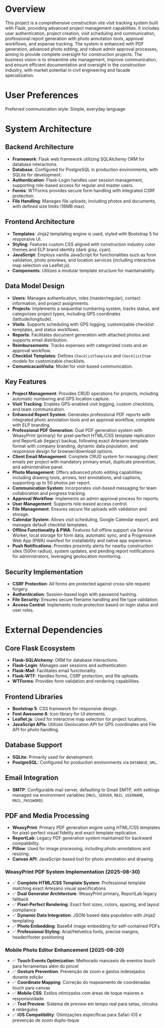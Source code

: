 # Overview
This project is a comprehensive construction site visit tracking system built with Flask, providing advanced project management capabilities. It includes user authentication, project creation, visit scheduling and communication, professional report generation with photo annotation tools, approval workflows, and expense tracking. The system is enhanced with PDF generation, advanced photo editing, and robust admin approval processes, aiming to provide complete oversight for construction projects. The business vision is to streamline site management, improve communication, and ensure efficient documentation and oversight in the construction industry, with market potential in civil engineering and facade specialization.

# User Preferences
Preferred communication style: Simple, everyday language.

# System Architecture

## Backend Architecture
- **Framework**: Flask web framework utilizing SQLAlchemy ORM for database interactions.
- **Database**: Configured for PostgreSQL in production environments, with SQLite for development.
- **Authentication**: Flask-Login handles user session management, supporting role-based access for regular and master users.
- **Forms**: WTForms provides secure form handling with integrated CSRF protection.
- **File Handling**: Manages file uploads, including photos and documents, with defined size limits (16MB max).

## Frontend Architecture
- **Templates**: Jinja2 templating engine is used, styled with Bootstrap 5 for responsive UI.
- **Styling**: Features custom CSS aligned with construction industry color themes and ELP brand identity (dark gray, cyan).
- **JavaScript**: Employs vanilla JavaScript for functionalities such as form validation, photo previews, and location services (including interactive map selection via Leaflet.js).
- **Components**: Utilizes a modular template structure for maintainability.

## Data Model Design
- **Users**: Manages authentication, roles (master/regular), contact information, and project assignments.
- **Projects**: Implements a sequential numbering system, tracks status, and categorizes project types, including GPS coordinates (latitude/longitude).
- **Visits**: Supports scheduling with GPS logging, customizable checklist templates, and status workflows.
- **Reports**: Facilitates document generation with attached photos and supports email distribution.
- **Reimbursements**: Tracks expenses with categorized costs and an approval workflow.
- **Checklist Templates**: Defines `ChecklistTemplate` and `ChecklistItem` models for customizable checklists.
- **ComunicacaoVisita**: Model for visit-based communication.

## Key Features
- **Project Management**: Provides CRUD operations for projects, including automatic numbering and GPS location capture.
- **Visit Tracking**: Enables GPS-enabled visit logging, custom checklists, and team communication.
- **Enhanced Report System**: Generates professional PDF reports with integrated photo annotation tools and an approval workflow, complete with ELP branding.
- **Professional PDF Generation**: Dual PDF generation system with WeasyPrint (primary) for pixel-perfect HTML/CSS template replication and ReportLab (legacy) backup, following exact Artesano template format with company branding, dynamic data population, and responsive design for browser/download options.
- **Client Email Management**: Complete CRUD system for managing client emails per project with mandatory primary email, duplicate prevention, and administrative panel.
- **Photo Management**: Offers advanced photo editing capabilities including drawing tools, arrows, text annotations, and captions, supporting up to 50 photos per report.
- **Communication System**: Incorporates visit-based messaging for team collaboration and progress tracking.
- **Approval Workflow**: Implements an admin approval process for reports.
- **User Management**: Supports role-based access control.
- **File Management**: Ensures secure file uploads with validation and storage.
- **Calendar System**: Allows visit scheduling, Google Calendar export, and manages default checklist templates.
- **Offline Functionality & PWA**: Features full offline support via Service Worker, local storage for form data, automatic sync, and a Progressive Web App (PWA) manifest for installability and native app experience.
- **Push Notifications**: Provides proximity alerts for nearby construction sites (500m radius), system updates, and pending report notifications for administrators, leveraging geolocation monitoring.

## Security Implementation
- **CSRF Protection**: All forms are protected against cross-site request forgery.
- **Authentication**: Session-based login with password hashing.
- **File Security**: Ensures secure filename handling and file type validation.
- **Access Control**: Implements route protection based on login status and user roles.

# External Dependencies

## Core Flask Ecosystem
- **Flask-SQLAlchemy**: ORM for database interactions.
- **Flask-Login**: Manages user sessions and authentication.
- **Flask-Mail**: Facilitates email functionality.
- **Flask-WTF**: Handles forms, CSRF protection, and file uploads.
- **WTForms**: Provides form validation and rendering capabilities.

## Frontend Libraries
- **Bootstrap 5**: CSS framework for responsive design.
- **Font Awesome 6**: Icon library for UI elements.
- **Leaflet.js**: Used for interactive map selection for project locations.
- **JavaScript APIs**: Utilizes Geolocation API for GPS coordinates and File API for photo handling.

## Database Support
- **SQLite**: Primarily used for development.
- **PostgreSQL**: Configured for production environments via `DATABASE_URL`.

## Email Integration
- **SMTP**: Configurable mail server, defaulting to Gmail SMTP, with settings managed via environment variables (`MAIL_SERVER`, `MAIL_USERNAME`, `MAIL_PASSWORD`).

## PDF and Media Processing
- **WeasyPrint**: Primary PDF generation engine using HTML/CSS templates for pixel-perfect visual fidelity and exact template replication.
- **ReportLab**: Legacy PDF generation system maintained for backward compatibility.
- **Pillow**: Used for image processing, including photo annotations and resizing.
- **Canvas API**: JavaScript-based tool for photo annotation and drawing.

### WeasyPrint PDF System Implementation (2025-08-30)
- ✅ **Complete HTML/CSS Template System**: Professional template matching exact Artesano visual specifications
- ✅ **Dual Generator Architecture**: WeasyPrint primary, ReportLab legacy fallback
- ✅ **Pixel-Perfect Rendering**: Exact font sizes, colors, spacing, and layout compliance
- ✅ **Dynamic Data Integration**: JSON-based data population with Jinja2 templating
- ✅ **Photo Embedding**: Base64 image embedding for self-contained PDFs
- ✅ **Professional Styling**: Arial/Helvetica fonts, precise margins, header/footer positioning

### Mobile Photo Editor Enhancement (2025-08-20)
- ✅ **Touch Events Optimization**: Melhorado manuseio de eventos touch para ferramentas além do pincel
- ✅ **Gesture Prevention**: Prevenção de zoom e gestos indesejados durante edição
- ✅ **Coordinate Mapping**: Correção do mapeamento de coordenadas touch para canvas
- ✅ **Mobile CSS**: Estilos otimizados com áreas de toque maiores e responsividade
- ✅ **Tool Preview**: Sistema de preview em tempo real para setas, círculos e retângulos
- ✅ **iOS Compatibility**: Otimizações específicas para Safari iOS e prevenção de zoom duplo-toque
